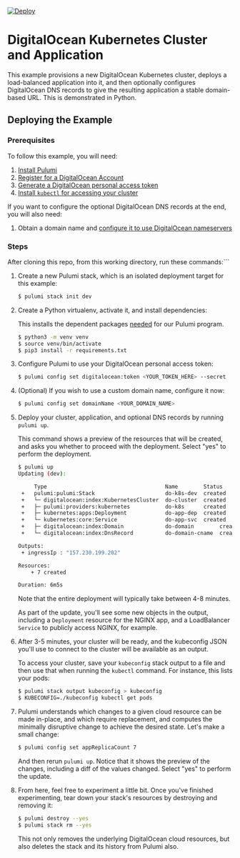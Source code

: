 [![Deploy](https://get.pulumi.com/new/button.svg)](https://app.pulumi.com/new)

# DigitalOcean Kubernetes Cluster and Application

This example provisions a new DigitalOcean Kubernetes cluster, deploys a load-balanced application into it, and then optionally configures DigitalOcean DNS records to give the resulting application a stable domain-based URL. This is demonstrated in Python.

## Deploying the Example

### Prerequisites

To follow this example, you will need:

1. [Install Pulumi](https://www.pulumi.com/docs/get-started/install/)
1. [Register for a DigitalOcean Account](https://cloud.digitalocean.com/registrations/new)
1. [Generate a DigitalOcean personal access token](https://www.digitalocean.com/docs/api/create-personal-access-token/)
1. [Install `kubectl` for accessing your cluster](https://kubernetes.io/docs/tasks/tools/install-kubectl/)

If you want to configure the optional DigitalOcean DNS records at the end, you will also need:

1. Obtain a domain name and [configure it to use DigitalOcean nameservers](https://www.digitalocean.com/community/tutorials/how-to-point-to-digitalocean-nameservers-from-common-domain-registrars)

### Steps

After cloning this repo, from this working directory, run these commands:```

1. Create a new Pulumi stack, which is an isolated deployment target for this example:

    ```bash
    $ pulumi stack init dev
    ```

1. Create a Python virtualenv, activate it, and install dependencies:

    This installs the dependent packages [needed](https://www.pulumi.com/docs/intro/concepts/how-pulumi-works/) for our Pulumi program.

    ```bash
    $ python3 -m venv venv
    $ source venv/bin/activate
    $ pip3 install -r requirements.txt
    ```

1. Configure Pulumi to use your DigitalOcean personal access token:

    ```bash
    $ pulumi config set digitalocean:token <YOUR_TOKEN_HERE> --secret
    ```

1. (Optional) If you wish to use a custom domain name, configure it now:

    ```bash
    $ pulumi config set domainName <YOUR_DOMAIN_NAME>
    ```

1. Deploy your cluster, application, and optional DNS records by running `pulumi up`.

   This command shows a preview of the resources that will be created, and asks you whether to proceed with the deployment. Select "yes" to perform the deployment.

    ```bash
    $ pulumi up
    Updating (dev):

         Type                                     Name        Status
     +   pulumi:pulumi:Stack                      do-k8s-dev  created
     +   └─ digitalocean:index:KubernetesCluster  do-cluster  created
     +   ├─ pulumi:providers:kubernetes           do-k8s      created
     +   ├─ kubernetes:apps:Deployment            do-app-dep  created
     +   └─ kubernetes:core:Service               do-app-svc  created
     +   ├─ digitalocean:index:Domain             do-domain        created
     +   └─ digitalocean:index:DnsRecord          do-domain-cname  created

    Outputs:
     + ingressIp : "157.230.199.202"

    Resources:
        + 7 created

    Duration: 6m5s
    ```

   Note that the entire deployment will typically take between 4-8 minutes.

   As part of the update, you'll see some new objects in the output, including
   a `Deployment` resource for the NGINX app, and a LoadBalancer `Service` to
   publicly access NGINX, for example.

1. After 3-5 minutes, your cluster will be ready, and the kubeconfig JSON you'll
   use to connect to the cluster will be available as an output.

   To access your cluster, save your `kubeconfig` stack output to a file and then
   use that when running the `kubectl` command. For instance, this lists your pods:

    ```bash
    $ pulumi stack output kubeconfig > kubeconfig
    $ KUBECONFIG=./kubeconfig kubectl get pods
    ```

1. Pulumi understands which changes to a given cloud resource can be made in-place,
   and which require replacement, and computes the minimally disruptive change to
   achieve the desired state. Let's make a small change:

    ```bash
    $ pulumi config set appReplicaCount 7
    ```

   And then rerun `pulumi up`. Notice that it shows the preview of the changes,
   including a diff of the values changed. Select "yes" to perform the update.

1. From here, feel free to experiment a little bit. Once you've finished experimenting,
   tear down your stack's resources by destroying and removing it:

    ```bash
    $ pulumi destroy --yes
    $ pulumi stack rm --yes
    ```

   This not only removes the underlying DigitalOcean cloud resources, but also
   deletes the stack and its history from Pulumi also.
